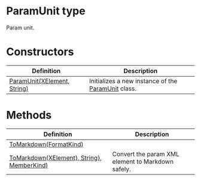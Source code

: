 <a name='T-Vsxmd-Units-ParamUnit'></a>
# ParamUnit type

Param unit.

# Constructors

| Definition | Description |
|-|-|
| [ParamUnit(XElement, String)](/Vsxmd.Units/ParamUnit.md/#M-Vsxmd-Units-ParamUnit-#ctor-System-Xml-Linq-XElement,System-String-) | Initializes a new instance of the [ParamUnit](/Vsxmd.Units/ParamUnit.md/#T-Vsxmd-Units-ParamUnit) class. |

# Methods

| Definition | Description |
|-|-|
| [ToMarkdown(FormatKind)](/Vsxmd.Units/ParamUnit.md/#M-Vsxmd-Units-ParamUnit-ToMarkdown-Vsxmd-Units-FormatKind-) |  |
| [ToMarkdown(XElement}, String}, MemberKind)](/Vsxmd.Units/ParamUnit.md/#M-Vsxmd-Units-ParamUnit-ToMarkdown-System-Collections-Generic-IEnumerable{System-Xml-Linq-XElement},System-Collections-Generic-IEnumerable{System-String},Vsxmd-Units-MemberKind-) | Convert the param XML element to Markdown safely. |
